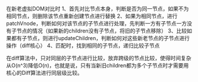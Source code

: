 在新老虚拟DOM对比时
1、首先对比节点本身，判断是否为同一节点，如果不为相同节点，则删除该节点重新创建节点进行替换
2、如果为相同节点，进行patchVnode，判断如何对该节点的子节点进行处理，先判断一方有子节点一方没有子节点的情况（如果新的children没有子节点，将旧的子节点移除）
3、比较如果都有子节点，则进行updateChildren，判断如何对这些新老节点的子节点进行操作（diff核心）
4、匹配时，找到相同的子节点，递归比较子节点

在diff算法中，只对同层的子节点进行比较，放弃跨级的节点比较，使得时间复杂从O(n^3)降低O(n)，也就是说，只有当新旧children都为多个子节点时才需要用核心的Diff算法进行同层级比较。